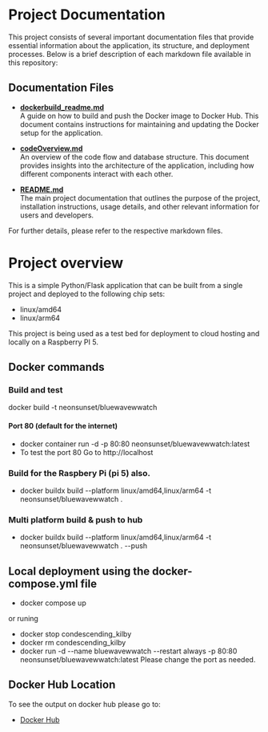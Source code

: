 # Project Documentation

This project consists of several important documentation files that provide essential information about the application, its structure, and deployment processes. Below is a brief description of each markdown file available in this repository:

## Documentation Files

- **[dockerbuild_readme.md](dockerbuild_readme.md)**  
  A guide on how to build and push the Docker image to Docker Hub. This document contains instructions for maintaining and updating the Docker setup for the application.

- **[codeOverview.md](codeOverview.md)**  
  An overview of the code flow and database structure. This document provides insights into the architecture of the application, including how different components interact with each other.

- **[README.md](README.md)**  
  The main project documentation that outlines the purpose of the project, installation instructions, usage details, and other relevant information for users and developers.

For further details, please refer to the respective markdown files.

# Project overview
This is a simple Python/Flask application that can be built from a single project and deployed to the following chip sets:
- linux/amd64
- linux/arm64

This project is being used as a test bed for deployment to cloud hosting and locally on a Raspberry PI 5. 


## Docker commands
### Build and test
docker build -t neonsunset/bluewavewwatch

#### Port 80 (default for the internet)
- docker container run -d -p 80:80 neonsunset/bluewavewwatch:latest 
- To test the port 80 Go to http://localhost

### Build for the Raspbery Pi (pi 5) also. 
- docker buildx build --platform linux/amd64,linux/arm64 -t neonsunset/bluewavewwatch .

### Multi platform build & push to hub 
- docker buildx build --platform linux/amd64,linux/arm64 -t neonsunset/bluewavewwatch . --push

## Local deployment using the docker-compose.yml file
- docker compose up

or runing

- docker stop condescending_kilby
- docker rm condescending_kilby
- docker run -d --name bluewavewwatch --restart always -p 80:80 neonsunset/bluewavewwatch:latest
Please change the port as needed. 

## Docker Hub Location
To see the output on docker hub please go to: 
- [Docker Hub](https://hub.docker.com/r/neonsunset/bluewavewwatch)